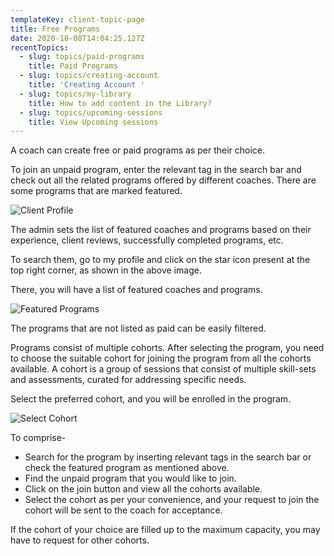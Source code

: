 ```yaml
---
templateKey: client-topic-page
title: Free Programs
date: 2020-10-08T14:04:25.127Z
recentTopics:
  - slug: topics/paid-programs
    title: Paid Programs
  - slug: topics/creating-account
    title: 'Creating Account '
  - slug: topics/my-library
    title: How to add content in the Library?
  - slug: topics/upcoming-sessions
    title: View Upcoming sessions
---
```

A coach can create free or paid programs as per their choice. 

To join an unpaid program, enter the relevant tag in the search bar and check out all the related programs offered by different coaches. There are some programs that are marked featured. 

![Client Profile](/img/client-profile-i.png "Client Profile")

The admin sets the list of featured coaches and programs based on their experience, client reviews, successfully completed programs, etc. 

To search them, go to my profile and click on the star icon present at the top right corner, as shown in the above image. 

There, you will have a list of featured coaches and programs.

![Featured Programs](/img/featured-coaches-programs-i.png "Featured Programs")

The programs that are not listed as paid can be easily filtered. 

Programs consist of multiple cohorts. After selecting the program, you need to choose the suitable cohort for joining the program from all the cohorts available. A cohort is a group of sessions that consist of multiple skill-sets and assessments, curated for addressing specific needs. 

Select the preferred cohort, and you will be enrolled in the program. 

![Select Cohort](/img/select-cohort-i.png "Select Cohort")

To comprise-

* Search for the program by inserting relevant tags in the search bar or check the featured program as mentioned above. 
* Find the unpaid program that you would like to join.
* Click on the join button and view all the cohorts available. 
* Select the cohort as per your convenience, and your request to join the cohort will be sent to the coach for acceptance. 

If the cohort of your choice are filled up to the maximum capacity, you may have to request for other cohorts.
